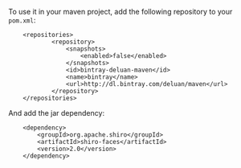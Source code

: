 
To use it in your maven project, add the following repository to your `pom.xml`:

        <repositories>
                <repository>
                    <snapshots>
                        <enabled>false</enabled>
                    </snapshots>
                    <id>bintray-deluan-maven</id>
                    <name>bintray</name>
                    <url>http://dl.bintray.com/deluan/maven</url>
                </repository>
        </repositories>

And add the jar dependency:

        <dependency>
            <groupId>org.apache.shiro</groupId>
            <artifactId>shiro-faces</artifactId>
            <version>2.0</version>
        </dependency>

